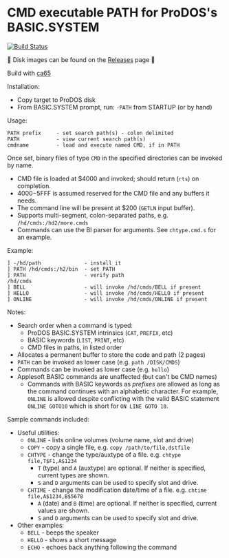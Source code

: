 # CMD executable PATH for ProDOS's BASIC.SYSTEM

[![Build Status](https://travis-ci.org/a2stuff/prodos-path.svg?branch=master)](https://travis-ci.org/a2stuff/prodos-path)

💾 Disk images can be found on the [Releases](https://github.com/a2stuff/prodos-path/releases) page 💾

Build with [ca65](https://cc65.github.io/doc/ca65.html)

Installation:
* Copy target to ProDOS disk
* From BASIC.SYSTEM prompt, run: `-PATH` from STARTUP (or by hand)

Usage:
```
PATH prefix     - set search path(s) - colon delimited
PATH            - view current search path(s)
cmdname         - load and execute named CMD, if in PATH
```

Once set, binary files of type `CMD` in the specified directories can be invoked by name.
* CMD file is loaded at $4000 and invoked; should return (`rts`) on completion.
* $4000-$5FFF is assumed reserved for the CMD file and any buffers it needs.
* The command line will be present at $200 (`GETLN` input buffer).
* Supports multi-segment, colon-separated paths, e.g. `/hd/cmds:/hd2/more.cmds`
* Commands can use the BI parser for arguments. See `chtype.cmd.s` for an example.

Example:
```
] -/hd/path              - install it
] PATH /hd/cmds:/h2/bin  - set PATH
] PATH                   - verify path
/hd/cmds
] BELL                   - will invoke /hd/cmds/BELL if present
] HELLO                  - will invoke /hd/cmds/HELLO if present
] ONLINE                 - will invoke /hd/cmds/ONLINE if present
```

Notes:
* Search order when a command is typed:
   * ProDOS BASIC.SYSTEM intrinsics (`CAT`, `PREFIX`, etc)
   * BASIC keywords (`LIST`, `PRINT`, etc)
   * CMD files in paths, in listed order
* Allocates a permanent buffer to store the code and path (2 pages)
* `PATH` can be invoked as lower case (e.g. `path /DISK/CMDS`)
* Commands can be invoked as lower case (e.g. `hello`)
* Applesoft BASIC commands are unaffected (but can't be CMD names)
   * Commands with BASIC keywords as _prefixes_ are allowed as long as the command continues with an alphabetic character. For example, `ONLINE` is allowed despite conflicting with the valid BASIC statement `ONLINE GOTO10` which is short for `ON LINE GOTO 10`.

Sample commands included:
* Useful utilities:
    * `ONLINE` - lists online volumes (volume name, slot and drive)
    * `COPY` - copy a single file, e.g. `copy /path/to/file,dstfile`
    * `CHTYPE` - change the type/auxtype of a file. e.g. `chtype file,T$F1,A$1234`
        * `T` (type) and `A` (auxtype) are optional. If neither is specified, current types are shown.
        * `S` and `D` arguments can be used to specify slot and drive.
    * `CHTIME` - change the modification date/time of a file. e.g. `chtime file,A$1234,B$5678`
        * `A` (date) and `B` (time) are optional. If neither is specified, current values are shown.
        * `S` and `D` arguments can be used to specify slot and drive.
* Other examples:
    * `BELL` - beeps the speaker
    * `HELLO` - shows a short message
    * `ECHO` - echoes back anything following the command
